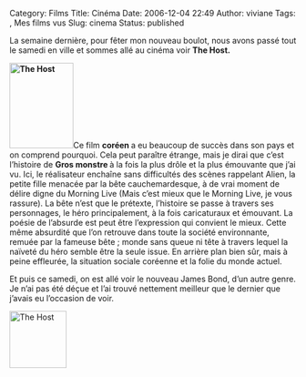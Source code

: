 Category: Films
Title: Cinéma
Date: 2006-12-04 22:49
Author: viviane
Tags: , Mes films vus
Slug: cinema
Status: published

La semaine dernière, pour fêter mon nouveau boulot, nous avons passé tout le samedi en ville et sommes allé au cinéma voir <strong>The Host.</strong>

<strong><img class="alignleft size-full wp-image-423" title="The Host" src="http://www.viviane-voyages.com/wp-content/uploads/2009/12/15.jpg" alt="The Host" width="112" height="150" /></strong>Ce film <strong>coréen </strong>a eu beaucoup de succès dans son pays et on comprend pourquoi. Cela peut paraître étrange, mais je dirai que c’est l’histoire de <strong>Gros monstre </strong>à la fois la plus drôle et la plus émouvante que j’ai vu. Ici, le réalisateur enchaîne sans difficultés des scènes rappelant Alien, la petite fille menacée par la bête cauchemardesque, à de vrai moment de délire digne du Morning Live (Mais c’est mieux que le Morning Live, je vous rassure). La bête n’est que le prétexte, l’histoire se passe à travers ses personnages, le héro principalement, à la fois caricaturaux et émouvant. La poésie de l’absurde est peut être l’expression qui convient le mieux. Cette même absurdité que l’on retrouve dans toute la société environnante, remuée par la fameuse bête ; monde sans queue ni tête à travers lequel la naïveté du héro semble être la seule issue. En arrière plan bien sûr, mais à peine effleurée, la situation sociale coréenne et la folie du monde actuel.

Et puis ce samedi, on est allé voir le nouveau James Bond, d’un autre genre. Je n’ai pas été déçue et l’ai trouvé nettement meilleur que le dernier que j’avais eu l’occasion de voir.

<img class="aligncenter size-full wp-image-424" title="The Host" src="http://www.viviane-voyages.com/wp-content/uploads/2009/12/22.jpg" alt="The Host" width="100" height="100" />